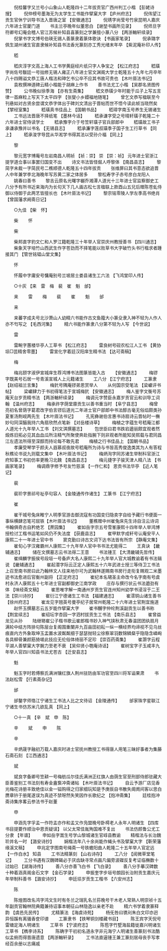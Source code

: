 <!-- { "loadSidebar": true } -->
　　倪桂馨字又兰号小山象山人乾隆四十二年拔贡官广西州判工小楷 【彭姥诗搜】 
　　倪仲榜号墨海无为太学生工书能作擘窠大字 【庐州府志】 
　　倪伟望江贡生官休宁训导书法入晋唐之室 【安徽通志】 
　　倪琇字尚莹号竹泉昆明人嘉庆六年进士官厦门道 
　　书主兰亭晚年似董思白 【谢堃书画所见录】 
　　倪师旦字符卿号幻庵会稽人官江苏候补知县喜篆刻之学兼擅小篆八分 【两浙輶轩续录】 
　　倪掌书字文博号伯瑛无锡人善篆隶着篆体歌诀 【书画家笔录】 
　　倪承璐字佩生湖州诸生官直隶候补知县书法香光篆刻亦工秀光绪末年卒 【紫泥庵补印人传】 

　　嵇 

　　嵇庆淳字文高上海人工书学黄庭经片纸只字人争宝之 【松江府志】 
　　嵇璜字尚佐号黻廷一号拙修无锡人雍正八年进士官文渊阁大学士乾隆五十九年七月卒年八十四赐谥文恭工唐人楷法和珅乞书公卒不应其书故可贵也 【木叶厱法书记】 
　　袁枚撰神道碑云精小楷能于胡麻上作书 
　　善书法尤工小楷 【吴郡名贤图传赞】 
　　公书晚似徐季海 【亦有生斋集】 
　　嵇文恭璜少年时能于瓜子上写五言律一首麻粒上写天下太平四字 【张燮小乡嬛福地随笔】 
　　曾乞文恭写楹联至今刊悬如对古贤余尝谓文恭字体出于碑刘文清出于晋帖而世不悟今读此帧当晓然矣 【揅经室集】 
　　嵇璜真书佳品上 【国朝书品】 
　　嵇璋字南玉号养生无锡诸生 
　　工书远法晋唐不择纸笔 【墨林今话】 
　　嵇承谦字受之号晴轩璜子乾隆二十六年进士官侍读学士 
　　嵇承豫字介于号笠轩璜子官兵部郎中 
　　嵇璜故工书子承谦承豫并以书名 【无锡县志】 
　　嵇承濂字莲叔璜季子国子生工行草书 【同上】 
　　嵇承浚字导昆从华淞学书得其法以受孙介福 【同上】 

　　黎 

　　黎元宽字博庵号左岩南昌人明祯 【祯：崇】 崇 【崇：祯】 元年进士官浙江提学道佥事以事罢归国变不出 
　　诗文书法皆怪倔人呼黎体 【南昌县志】 
　　黎简字未裁一字简民号二樵顺德人乾隆五十四年拔贡 
　　张维屏曰其书意态欲追晋人中年兼学李北海晚年写苏黄二家之体居多 
　　黎松寿字子赤号彦白龙阳人 
　　姚春曰善书 
　　黎吉云原名光曙字樾乔湘潭人道光十三年进士官监察御史工八分予有所书近来海内为长句天下几人画古松七言楹联上款酉山五兄后赠陈苍虬侍御以侍御于此两艺皆擅长也 【木叶厱法书记】 
　　黎宗铭零陵人学左季高书绝肖 【曾国藩求阙斋日记】 

　　○九佳 【柴　怀】 

　　柴 
　　怀 

　　柴 

　　柴邦直字豹文仁和人罗江籍乾隆三十年举人官崇庆州教授善书 【四川通志】 
　　柴象天字培竹山西武生作字苍劲而不择笔能以败草书大字破竹头书行楷求者踵接其门 【管世铭韫山堂文集】 

　　怀 

　　怀履中字庸安号慵庵别号兰坡居士娄县诸生工六法 【飞鸿堂印人传】 

　　○十灰 【来　雷　梅　裴　崔　魁　邰】 

　　来 
　　雷 
　　梅 
　　裴 
　　崔 
　　魁 
　　邰 

　　来 

　　来蕃字成夫号北沙萧山人幼精六书能作古文鱼籀大小篆殳隶入神不轻为人作人亦不匄写之 【毛西河集】 
　　精六书能作篆隶八分第不轻为人写 【今世说】 

　　雷 

　　雷畹字蕙楼华亭人工草书 【松江府志】 
　　雷良树号砚农松江人工书 【黄协埙□芸精舍零墨】 
　　雷宣化字着廷汉阳庠生精书法 【达可斋稿】 

　　梅 

　　梅兆颐字淑伊宣城庠生荐鸿博书法图篆皆能入古 
　　【安徽通志】 
　　梅镠字既美号石居一号青溪宣城人上元籍诸生 
　　工八分 【江宁府志】 
　　工篆隶 【赵绍祖兰言集】 
　　梅釴号隅庵镠弟恩赏举人 
　　从何国宗受笔法 【梁巘评书帖】 
　　梁巘肆力于书初得笔法于宣城梅釴 【安徽通志】 
　　梅人鉴字文衡号苏庵天台岁贡精书法 【两浙輶轩续录】 
　　梅调元字赞臣永嘉岁贡官云和训导工词翰 【温州府志】 
　　梅承祚字荫堂廪贡生以善书重当时 【阜宁县志】 
　　梅曾亮初名曾荫字葛君改字伯言镠后道光二年进士官户部郎中书法醇古毫无俗焰颇类孙夏峯汤荆岘两先生 【木叶厱法书记】 
　　孔宪彝谢伯言惠书诗扇诗云晋帖时一橅妙句同深醕我持六角扇欣然点笔新 【对岳楼诗草】 
　　梅植之字蕴生号嵇庵江都人道光十九年举人工书 【刘文淇撰墓志】 
　　包世臣曰君书跌宕遒丽颇宜观者然煅炼旧拓必见其血血瓜所注精气所聚使奔赴指腕下则非观者所能知吴熙载与君同昌江左遗法所得至深醇而持论每不敢先君 
　　梅植之行书佳品上 【国朝书品】 
　　孝廉受琴学于颜夫人遐慕叔夜故号嵇庵所为诗与书皆高秀俊逸类其为人有答程秋樵论书说九则载文集中 【木叶厱法书记】 
　　梅炳洵字同苏诸生举制科官浙江府知事工书初仿率更晚习北魏 【南昌县志】 
　　梅元捷字子骏天津人精八法 【书画家笔录】 
　　梅调鼎字修予号友竹慈溪 【一作仁和】 恩贡书法华亭 【近人笔记】 

　　裴 

　　裴玠字景祁号祉亭句容人 【金陵通传作诸生】 工篆书 【江宁府志】 

　　崔 

　　崔干城号兔床睢宁人明季官游击御流寇有功国变归隐卖字自给予藏行书便面一事纵横肆恣笔可屈铁【木叶厱法书记】 
　　董樵赠中州崔兔床先生诗自注云诗词书翰俱奇古自矜绝艺 【蔗园集】 
　　崔如岳字宗五号雪峯康熙十四年举人举鸿博授检讨工楷书运笔如风仍不失法度 【获鹿县志】 
　　崔甲默字成轩号认庵安平人康熙二十一年进士官中书 
　　窦克勤曰诗古文词下达书法皆有所宗 【静庵文集】 
　　崔旬心字汉雍霸州人康熙二十九年举人官中书书法尤能得二 
　　王真诀 【畿辅通志】 
　　储在文撰墓志云书法得二王意 
　　书法锺王 【大清畿辅先哲传】 
　　崔缉麟字振侯号段垣一号备庐大名人康熙二十九年举人官大城教谕着有书法辑说 【畿辅通志】 
　　崔起潜字际云正定人康熙五十六年武进士授三等侍卫工书法上召至南书房曰此乃翰林文人往来地尔可为武翰林遂赐南书房行走衔复赐观二米墨迹书法愈进后官衡州副将 【正定府志】 
　　崔纪本名珺圣主命改今名字南有号虞村永济人康熙五十七年进士官副都御史江南学政 
　　庄存与撰行状云书法遒劲有体 【味经斋文稿】 
　　崔思唯字解一南通州岁贡生官连州知州幼学书浸淫于二王法【崇川诗抄】 
　　崔衍江宁德诸生工书法 【福建通志】 
　　崔澐铜山诸生善书 【徐州府志】 
　　崔龙见字翘英号曼亭纪子居常州乾隆二十六年进士官荆宜施道 
　　赵怀玉撰墓志云五岁能作擘窠大字 
　　崔书黼字仲纶荆溪副贡生以善书称 【荆宜续志】 
　　崔绍坛字杏园一字泗村拔贡生工书法 【南乐县志】 
　　崔曾益龙见从孙 
　　陆继辂崔公子楷书歌云崔郎楷书妙入神气挟秋肃无春温团团纨扇月满轮中结方阵排句陈层台复阁围重闉井九百亩田初耘一纵一横经界均谛视不见乌丝痕直内方外象取坤玉盂置水波粼粼细于瑟瑟抛轻尘徐察翠羽数锦鳞粲乎隐隐含嶙峋各具柳骨兼颜筋猗嗟此技应无伦俗体绮丽不足珍 【崇百药斋集】 
　　崔灏字云程平湖人善擘窠大字腕力至老不衰 【吴仰贤小匏庵诗话】 
　　崔树宝字子玉咸丰九年举人官四川知县书法尤苍古 【迁安县志】 

　　魁 

　　魁玉字时若傅察氏满洲镶红旗人荆州驻防由军功官至四川将军谥果肃 
　　书法赵松雪 【行素斋杂记】 

　　邰 

　　邰鏊字师恪江宁诸生工书法人比之文待诏 【金陵通传】 
　　邰家珠字星联江宁诸生书仿苏米几欲乱真 【同上】 

　　○十一真 【辛　斌　申　陈】 

　　辛 
　　斌 
　　申 
　　陈 

　　辛 

　　辛炳晟字融初万载人嘉庆时进士官抚州教授工书得唐人用笔三昧好事者为集藤石斋石刻 【江西通志】 

　　斌 

　　斌良字备卿号笠耕一号梅舫瓜尔佳氏满洲正红旗人由荫生官至刑部侍郎驻藏大臣善鉴别工书法刻有寿金盦袌冲斋诸帖 【木叶厱法书记】 
　　自云予游厂店见香光梅花诗册丰致绝佳以金一镒购得之归家细玩知是予庚辰自书散失阛阓间客以思白赝章钤于册尾遂误为真迹不禁呀然失笑因作长歌纪之 【抱冲斋集】 
　　廷桂抱冲斋诗集序畧云参法书于赵董 

　　申 

　　申涵先字孚孟一作符孟亦作和孟又作凫盟晚号卧樗老人永年人明诸生 【四库书目提要作顺治中恩贡疑误】 以父太常佳胤殉国难不复出 
　　书法仿颜鲁公尤工分隶 【年谱】 
　　申如岳字嵩生号学山黎城诸生官崞县教谕 
　　精楷法与长治魏玠并名一时 【潞安诗抄】 
　　娴楷法年八十余尚能作蝇头书及擘窠大字 【靳荣藩缘溪文稿】 
　　申兆定字图南号绳斋一号铁蟾阳曲人乾隆二十五年举人官定远 【一作白水】 知县 
　　工书法精篆刻 【山右诗存】 
　　工八分 【阅微草堂笔记】 
　　工分书遇有汉魏碑碣必于厌齿缺寻常点画凡偏旁波磔反复考证临橅数十过始已 【湖海诗传】 
　　善八分亦善飞白书 【飞白录】 
　　善八分手摹汉碑数十种着涵真阁金石文字 【金石学录】 
　　申振奎字步垣号朗园长治附贡生嘉庆元年举制科善书 【潞安诗抄】 
　　申廷埙岁贡生工楷书 【六安州志】 

　　陈 

　　陈煌图改名鸿字鸿文生时有冬兰之瑞乳名兰荪晚号干木老人常熟人明崇祯十五年副贡官翰林院典籍兼待诏事本朝征山林隐逸以亲老不赴 
　　精六书学着隶篆释韵 【虞邑先民传】 
　　尤精篆法 【海虞诗苑】 
　　杨旡咎曰镌刓朱白文印亦迥异恒蹊有离骚香奁印谱 
　　工篆隶书 【铁琴铜剑楼藏书目】 
　　陈王宾字天倪号雷塘定海人明诸生 
　　工草书 【宁波府志】 
　　陈苞字竹墅海盐籍徙嘉兴明诸生工草书 【檇李诗系】 
　　陈确字干初初名道永字非元海宁人明诸生善篆刻书法酷似孟俯而得晋唐遗意 【两浙輶轩录】 
　　工书法直逼锺王兼工篆刻居母丧手写孝经百余册以志痛戚 
